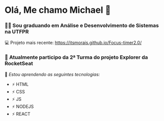 # Olá, Me chamo Michael 👋

### 🧑‍🎓 Sou graduando em Análise e Desenvolvimento de Sistemas na UTFPR  

💻 Projeto mais recente: https://itsmorais.github.io/Focus-timer2.0/

### 🚀 **Atualmente participo da 2ª Turma do projeto Explorer da RocketSeat** 
🔭 _Estou aprendendo as seguintes tecnologias:_

- ⚡ HTML
- ⚡ CSS
- ⚡ JS
- ⚡ NODEJS
- ⚡ REACT
